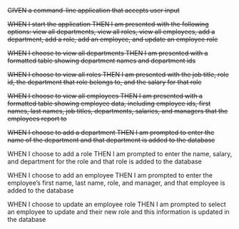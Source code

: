 ~~GIVEN a command-line application that accepts user input~~



~~WHEN I start the application
THEN I am presented with the following options: view all departments, view all roles, view all employees, add a department, add a role, add an employee, and update an employee role~~


~~WHEN I choose to view all departments
THEN I am presented with a formatted table showing department names and department ids~~



~~WHEN I choose to view all roles
THEN I am presented with the job title, role id, the department that role belongs to, and the salary for that role~~



~~WHEN I choose to view all employees
THEN I am presented with a formatted table showing employee data, including employee ids, first names, last names, job titles, departments, salaries, and managers that the employees report to~~



~~WHEN I choose to add a department
THEN I am prompted to enter the name of the department and that department is added to the database~~



WHEN I choose to add a role
THEN I am prompted to enter the name, salary, and department for the role and that role is added to the database



WHEN I choose to add an employee
THEN I am prompted to enter the employee’s first name, last name, role, and manager, and that employee is added to the database



WHEN I choose to update an employee role
THEN I am prompted to select an employee to update and their new role and this information is updated in the database 


